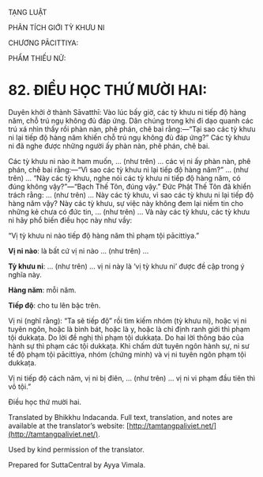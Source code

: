  

TẠNG LUẬT

PHÂN TÍCH GIỚI TỲ KHƯU NI

CHƯƠNG PĀCITTIYA:

PHẨM THIẾU NỮ:

# 82\. ĐIỀU HỌC THỨ MƯỜI HAI:

Duyên khởi ở thành Sāvatthī: Vào lúc bấy giờ, các tỳ khưu ni tiếp độ hàng năm, chỗ trú ngụ không đủ đáp ứng. Dân chúng trong khi đi dạo quanh các trú xá nhìn thấy rồi phàn nàn, phê phán, chê bai rằng:—“Tại sao các tỳ khưu ni lại tiếp độ hàng năm khiến chỗ trú ngụ không đủ đáp ứng?” Các tỳ khưu ni đã nghe được những người ấy phàn nàn, phê phán, chê bai.

Các tỳ khưu ni nào ít ham muốn, … (như trên) … các vị ni ấy phàn nàn, phê phán, chê bai rằng:—“Vì sao các tỳ khưu ni lại tiếp độ hàng năm?” … (như trên) … “Này các tỳ khưu, nghe nói các tỳ khưu ni tiếp độ hàng năm, có đúng không vậy?”—“Bạch Thế Tôn, đúng vậy.” Đức Phật Thế Tôn đã khiển trách rằng: … (như trên) … Này các tỳ khưu, vì sao các tỳ khưu ni lại tiếp độ hàng năm vậy? Này các tỳ khưu, sự việc này không đem lại niềm tin cho những kẻ chưa có đức tin, … (như trên) … Và này các tỳ khưu, các tỳ khưu ni hãy phổ biến điều học này như vầy:

“Vị tỳ khưu ni nào tiếp độ hàng năm thì phạm tội pācittiya.”

**Vị ni nào**: là bất cứ vị ni nào … (như trên) …

**Tỳ khưu ni**: … (như trên) … vị ni này là ‘vị tỳ khưu ni’ được đề cập trong ý nghĩa này.

**Hàng năm**: mỗi năm.

**Tiếp độ**: cho tu lên bậc trên.

Vị ni (nghĩ rằng): “Ta sẽ tiếp độ” rồi tìm kiếm nhóm (tỳ khưu ni), hoặc vị ni tuyên ngôn, hoặc là bình bát, hoặc là y, hoặc là chỉ định ranh giới thì phạm tội dukkaṭa. Do lời đề nghị thì phạm tội dukkaṭa. Do hai lời thông báo của hành sự thì phạm các tội dukkaṭa. Khi chấm dứt tuyên ngôn hành sự, ni sư tế độ phạm tội pācittiya, nhóm (chứng minh) và vị ni tuyên ngôn phạm tội dukkaṭa.

Vị ni tiếp độ cách năm, vị ni bị điên, … (như trên) … vị ni vi phạm đầu tiên thì vô tội.”

Điều học thứ mười hai.

Translated by Bhikkhu Indacanda. Full text, translation, and notes are available at the translator’s website: [http://tamtangpaliviet.net/](http://tamtangpaliviet.net/).

Used by kind permission of the translator.

Prepared for SuttaCentral by Ayya Vimala.